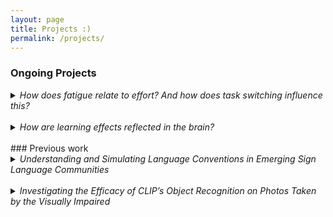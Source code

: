 ```yaml
---
layout: page
title: Projects :)
permalink: /projects/
---
```


### Ongoing Projects
<details>
  <summary><span style="font-size:0.7em;"></span> <em>How does fatigue relate to effort? And how does task switching influence this?</em></summary>
  <p>The overarching goal of this project is to understand how cognitive fatigue relates to effort, and how switching between tasks may alter that relationship. So far, I have designed an online behavioral task to analyze how self-selected rest times change depending on performance levels and task switches. Currently, I am developing a computational model based on this data to better understand the impact of task switches on the rejuvenating aspects of rest.</p>
</details>
<br>
<details>
  <summary><span style="font-size:0.7em;"></span> <em>How are learning effects reflected in the brain?</em></summary>
  <p>This project aims to understand changes in brain activity when people get more experience with a specific task. Currently, I am using an fMRI dataset where subjects had numerous experiences with the same cognitive control tasks to understand how the distribution of activated networks changes over time from practice.</p>
</details>


<br>
### Previous work
<details>
  <summary><span style="font-size:0.7em;"></span> <em>Understanding and Simulating Language Conventions in Emerging Sign Language Communities</em></summary>
  <p>Advised by Tom Griffiths as well as Bill Thompson and Robert Hawkins, this project was the result of a semester-long independent work research project at Princeton. We utilized, coded, and adapted multiple versions of a Hierarchical Bayesian Model to simulate language emergence in various population sizes. By testing models that accounted for partner-specific memory, this project then identified which model best matched with qualitative data about how emerging sign languages develop.</p>
</details>
<br>
<details>
  <summary><span style="font-size:0.8em;"></span> <em>Investigating the Efficacy of CLIP’s Object Recognition on Photos Taken by the Visually Impaired</em></summary>
  <p>Advised by Olga Russakovsky at Princeton, this project was the result of a semester-long independent work research project during my undergraduate degree. I tested the CLIP image recognition system on a dataset of images taken by the Blind or Visually Impaired (the VizWiz-Captions dataset), to identify whether this novel image recognition system—not explicitly trained on images from sighted individuals—would be able to fulfill the needs of a large part of the population. In doing so, I developed a system to statistically evaluate CLIP’s accuracy on this dataset, and attempted to improve it’s accuracy by fine-tuning a neural network classifier and adding it to the testing pipeline.</p>
</details>